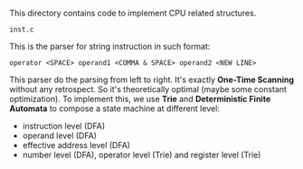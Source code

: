 This directory contains code to implement CPU related structures.

`inst.c`

This is the parser for string instruction in such format: 

```
operator <SPACE> operand1 <COMMA & SPACE> operand2 <NEW LINE>
```

This parser do the parsing from left to right. It's exactly **One-Time Scanning** without any retrospect. So it's theoretically optimal (maybe some constant optimization). To implement this, we use **Trie** and **Deterministic Finite Automata** to compose a state machine at different level:

-   instruction level (DFA)
-   operand level (DFA)
-   effective address level (DFA)
-   number level (DFA), operator level (Trie) and register level (Trie)